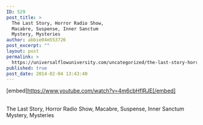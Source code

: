 ```yaml
---
ID: 529
post_title: >
  The Last Story, Horror Radio Show,
  Macabre, Suspense, Inner Sanctum
  Mystery, Mysteries
author: abbie04m553726
post_excerpt: ""
layout: post
permalink: >
  https://universalflowuniversity.com/uncategorized/the-last-story-horror-radio-show-macabre-suspense-inner-sanctum-mystery-mysteries/
published: true
post_date: 2014-02-04 13:43:40
---
```

[embed]https://www.youtube.com/watch?v=4m6cbHflRJE[/embed]</br></br>
<p>The Last Story, Horror Radio Show, Macabre, Suspense, Inner Sanctum Mystery, Mysteries </p>